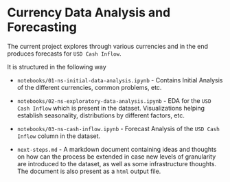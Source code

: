 # Currency Data Analysis and Forecasting

The current project explores through various currencies and in the end produces forecasts for `USD Cash Inflow`.

It is structured in the following way

- `notebooks/01-ns-initial-data-analysis.ipynb` - Contains Initial Analysis of the different currencies, common problems, etc.

- `notebooks/02-ns-exploratory-data-analysis.ipynb` - EDA for the `USD Cash Inflow` which is present in the dataset. Visualizations helping establish seasonality, distributions by different factors, etc.

- `notebooks/03-ns-cash-inflow.ipynb` - Forecast Analysis of the `USD Cash Inflow` column in the dataset. 

- `next-steps.md` - A markdown document containing ideas and thoughts on how can the process be extended in case new levels of granularity are introduced to the dataset, as well as some infrastructure thoughts. The document is also present as a `html` output file.

